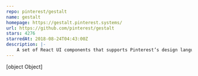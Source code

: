 ```yaml
---
repo: pinterest/gestalt
name: gestalt
homepage: https://gestalt.pinterest.systems/
url: https://github.com/pinterest/gestalt
stars: 4276
starredAt: 2018-08-24T04:43:00Z
description: |-
    A set of React UI components that supports Pinterest’s design language
---
```


[object Object]
